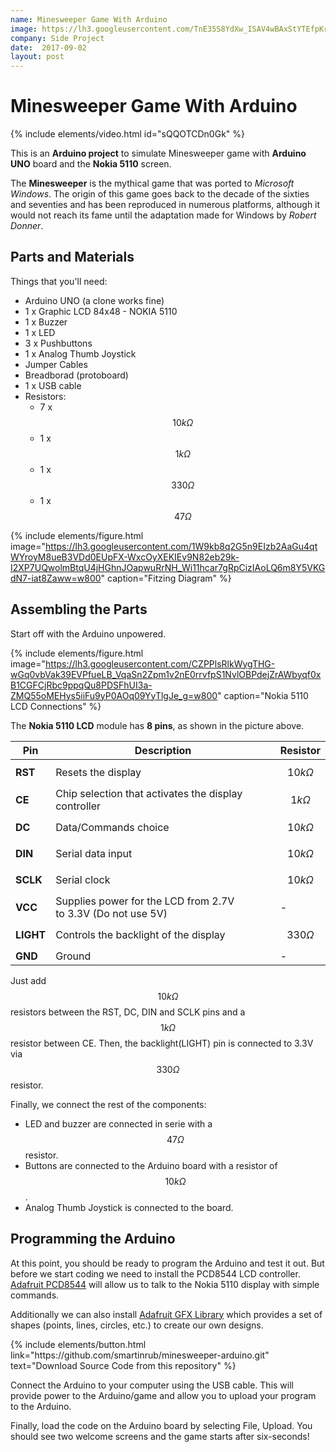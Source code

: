 ```yaml
---
name: Minesweeper Game With Arduino
image: https://lh3.googleusercontent.com/TnE35S8YdXw_ISAV4wBAxStYTEfpKr-D--Dl24ypYyEA1fX7L7Xl_nbYmecgBikhLSNnkIWqPAkakR-WWBS2mzb4bTh30xE7LFOQSqwmoI-6zFeh_Z3kJAiOTkVQzngZ8_rzSFXThg=w600
company: Side Project
date:  2017-09-02
layout: post
---
```


# Minesweeper Game With Arduino

{% include elements/video.html id="sQQOTCDn0Gk" %}

This is an **Arduino project** to simulate Minesweeper game with **Arduino UNO** board and the **Nokia 5110** screen.

The **Minesweeper** is the mythical game that was ported to _Microsoft Windows_. The origin of this game goes back to the decade of the sixties and seventies and has been reproduced in numerous platforms, although it would not reach its fame until the adaptation made for Windows by _Robert Donner_.

## Parts and Materials

Things that you'll need:

- Arduino UNO (a clone works fine)
- 1 x Graphic LCD 84x48 - NOKIA 5110
- 1 x Buzzer
- 1 x LED
- 3 x Pushbuttons
- 1 x Analog Thumb Joystick
- Jumper Cables
- Breadborad (protoboard)
- 1 x USB cable
- Resistors:
    - 7 x $$10k\Omega$$
    - 1 x $$1k\Omega$$
    - 1 x $$330\Omega$$
    - 1 x $$47\Omega$$

{% include elements/figure.html image="https://lh3.googleusercontent.com/1W9kb8q2G5n9EIzb2AaGu4qtWYroyM8ueB3VDd0EUpFX-WxcOyXEKIEv9N82eb29k-I2XP7UQwolmBtqU4jHGhnJOapwuRrNH_Wi11hcar7gRpCizIAoLQ6m8Y5VKGdN7-iat8Zaww=w800" caption="Fitzing Diagram" %}


## Assembling the Parts

Start off with the Arduino unpowered.

{% include elements/figure.html image="https://lh3.googleusercontent.com/CZPPlsRlkWygTHG-wGq0vbVak39EVPfueLB_VqaSn2Zpm1v2nE0rrvfpS1NvlOBPdejZrAWbyqf0xB1CGFCjRbc9ppqQu8PDSFhUI3a-ZMQ55oMEHys5iiFu9yP0AOq09YyTlgJe_g=w800" caption="Nokia 5110 LCD Connections" %}

The **Nokia 5110 LCD** module has **8 pins**, as shown in the picture above. 

Pin | Description | Resistor
---------|----------|---------
 **RST** | Resets the display | $$10k\Omega$$
 **CE** | Chip selection that activates the display controller | $$1k\Omega$$
 **DC** | Data/Commands choice | $$10k\Omega$$
 **DIN** | Serial data input | $$10k\Omega$$
 **SCLK** | Serial clock | $$10k\Omega$$
 **VCC** | Supplies power for the LCD from 2.7V to 3.3V (Do not use 5V) | -
 **LIGHT** | Controls the backlight of the display | $$330\Omega$$
 **GND** | Ground | -

Just add $$10k\Omega$$ resistors between the RST, DC, DIN and SCLK pins and a $$1k\Omega$$ resistor between CE. Then, the backlight(LIGHT) pin is connected to 3.3V via $$330\Omega$$ resistor.

Finally, we connect the rest of the components:

- LED and buzzer are connected in serie with a $$47\Omega$$ resistor.
- Buttons are connected to the Arduino board with a resistor of $$10k\Omega$$.
- Analog Thumb Joystick is connected to the board.

## Programming the Arduino

At this point, you should be ready to program the Arduino and test it out. But before we start coding we need to install the PCD8544 LCD controller. [Adafruit PCD8544](https://github.com/adafruit/Adafruit-PCD8544-Nokia-5110-LCD-library) will allow us to talk to the Nokia 5110 display with simple commands.

Additionally we can also install [Adafruit GFX Library](https://github.com/adafruit/Adafruit-GFX-Library) which provides a set of shapes (points, lines, circles, etc.) to create our own designs.

<p class="text-center">
{% include elements/button.html link="https://github.com/smartinrub/minesweeper-arduino.git" text="Download Source Code from this repository" %}
</p>

Connect the Arduino to your computer using the USB cable. This will provide power to the Arduino/game and allow you to upload your program to the Arduino.

Finally, load the code on the Arduino board by selecting File, Upload. You should see two welcome screens and the game starts after six-seconds!

